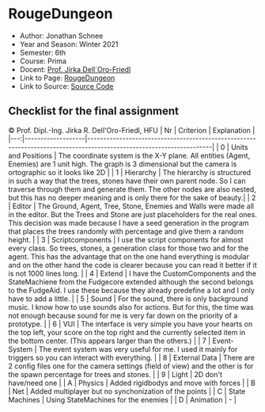 # RougeDungeon
- Author:           Jonathan Schnee
- Year and Season:  Winter 2021
- Semester:         6th
- Course:           Prima
- Docent:           [Prof. Jirka Dell´Oro-Friedl](https://github.com/JirkaDellOro)
- Link to Page:     [RougeDungeon](https://jonathan-schnee.github.io/RougeDungeon/RougeDungeon/index.html)
- Link to Source:   [Source Code](https://github.com/Jonathan-Schnee/RougeDungeon/tree/main/RougeDungeon)

## Checklist for the final assignment
© Prof. Dipl.-Ing. Jirka R. Dell'Oro-Friedl, HFU
| Nr | Criterion       | Explanation                                                                                                              |
|---:|-------------------|---------------------------------------------------------------------------------------------------------------------|
|  0 | Units and Positions | The coordinate system is the X-Y plane. All entities (Agent, Enemies) are 1 unit high. The graph is 3 dimensional but the camera is ortographic so it looks like 2D |
|  1 | Hierarchy         | The hierarchy is structured in such a way that the trees, stones have their own parent node. So I can traverse through them and generate them. The other nodes are also nested, but this has no deeper meaning and is only there for the sake of beauty.|
|  2 | Editor            | The Ground, Agent, Tree, Stone, Enemies and Walls were made all in the editor. But the Trees and Stone are just placeholders for the real ones. This decision was made because I have a seed generation in the program that places the trees randomly with percentage and give them a random height. |
|  3 | Scriptcomponents  | I use the script components for almost every class. So trees, stones, a generation class for those two and for the agent. This has the advantage that on the one hand everything is modular and on the other hand the code is clearer because you can read it better if it is not 1000 lines long. |
|  4 | Extend            | I have the CustomComponents and the StateMachiene from the Fudgecore extended although the second belongs to the FudgeAid. I use these because they already predefine a lot and I only have to add a little.  |
|  5 | Sound             | For the sound, there is only background music. I know how to use sounds also for actions. But for this, the time was not enough because sound for me is very far down on the priority of a prototype.  |
|  6 | VUI               | The interface is very simple you have your hearts on the top left, your score on the top right and the currently selected item in the bottom center. (This appears larger than the others.)  |
|  7 | Event-System      | The event system was very useful for me. I used it mainly for triggers so you can interact with everything. |
|  8 | External Data     | There are 2 config files one for the camera settings (field of view) and the other is for the spawn percentage for trees and stones. |
|  9 | Light             | 2D don't have/need one  |
|  A | Physics           | Added rigidbodys and move with forces |
|  B | Net               | Added multiplayer but no synchonization of the points |
|  C | State Machines    | Using StateMachines for the enemies |
|  D | Animation         | - |